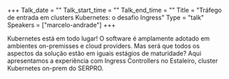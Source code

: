 +++
Talk_date = ""
Talk_start_time = ""
Talk_end_time = ""
Title = "Tráfego de entrada em clusters Kubernetes: o desafio Ingress"
Type = "talk"
Speakers = ["marcelo-andrade"]
+++

Kubernetes está em todo lugar! O software é amplamente adotado em ambientes on-premisses e cloud providers. Mas será que todos os aspectos da solução estão em iguais estágios de maturidade? Aqui apresentamos a experiência com Ingress Controllers no Estaleiro, cluster Kubernetes on-prem do SERPRO.
